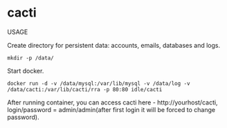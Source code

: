 # cacti
USAGE

Create directory for persistent data: accounts, emails, databases and logs.
```
mkdir -p /data/ 
```



Start docker.
```
docker run -d -v /data/mysql:/var/lib/mysql -v /data/log -v /data/cacti:/var/lib/cacti/rra -p 80:80 idle/cacti
```



After running container, you can access cacti here - http://yourhost/cacti, login/password = admin/admin(after first login it will be forced to change password).

